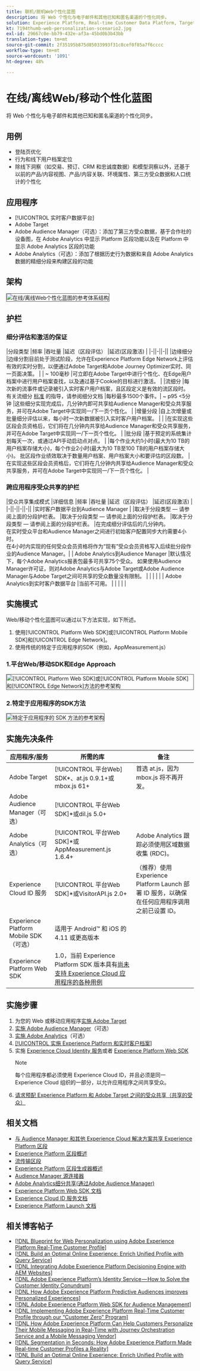 ```yaml
---
title: 联机/脱机Web个性化蓝图
description: 将 Web 个性化与电子邮件和其他已知和匿名渠道的个性化同步。
solution: Experience Platform, Real-time Customer Data Platform, Target, Audience Manager, Analytics, Experience Cloud Services, Data Collection
kt: 7194thumb-web-personalization-scenario2.jpg
exl-id: 29667c0e-bb79-432e-af3a-45bd0b3b43bb
translation-type: tm+mt
source-git-commit: 2f35195b875d85033993f31c8cef0f85a7f6cccc
workflow-type: tm+mt
source-wordcount: '1091'
ht-degree: 48%

---
```


# 在线/离线Web/移动个性化蓝图

将 Web 个性化与电子邮件和其他已知和匿名渠道的个性化同步。

## 用例

* 登陆页优化
* 行为和线下用户档案定位
* 除线下洞察（如交易、预订、CRM 和忠诚度数据）和模型洞察以外，还基于以前的产品/内容视图、产品/内容关联、环境属性、第三方受众数据和人口统计的个性化

## 应用程序

* [!UICONTROL 实时客户数据平台]
* Adobe Target
* Adobe Audience Manager（可选）：添加了第三方受众数据，基于合作社的设备图，在 Adobe Analytics 中显示 Platform 区段功能以及在 Platform 中显示 Adobe Analytics 区段的功能
* Adobe Analytics（可选）：添加了根据历史行为数据和来自 Adobe Analytics 数据的精细分段来构建区段的功能

## 架构

<img src="assets/onoff.svg" alt="在线/离线Web个性化蓝图的参考体系结构" style="border:1px solid #4a4a4a" />

## 护栏

### 细分评估和激活的保证

|分段类型 |频率 |吞吐量 |延迟（区段评估） |延迟(区段激活) |
|-||-||-||
|边缘细分 |边缘分割目前处于测试阶段，允许在Experience Platform Edge Network上评估有效的实时分割，以便通过Adobe Target和Adobe Journey Optimizer实时、同一页面决策。 |  | ~ 100毫秒 |可立即在Adobe Target中进行个性化、在Edge用户档案中进行用户档案查找，以及通过基于Cookie的目标进行激活。 |
|流细分 |每次新的流事件或记录被引入实时客户用户档案，且区段定义是有效的流区段时。 <br>有关流细分 [标准](https://experienceleague.adobe.com/docs/experience-platform/segmentation/api/streaming-segmentation.html?lang=zh-Hans) 的指导，请参阅细分文档 |每秒最多1500个事件。| ~ p95 &lt;5分钟 |这些细分实现完成后，几分钟内即可共享给Audience Manager和受众共享服务，并可在Adobe Target中实现同一/下一页个性化。 |
|增量分段 |自上次增量或批量细分评估以来，每小时一次新数据被引入实时客户用户档案。 |  |  |在实现这些区段会员资格后，它们将在几分钟内共享给Audience Manager和受众共享服务，并可在Adobe Target中实现同一/下一页个性化。 |
|批分段 |基于预定的系统集计划每天一次，或通过API手动启动点对点。 |  |每个作业大约1小时(最大为10 TB的用户档案存储大小)，每个作业2小时(最大为10 TB至100 TB的用户档案存储大小)。 批区段作业绩效取决于数量用户档案、用户档案大小和要评估的区段数。 |在实现这些区段会员资格后，它们将在几分钟内共享给Audience Manager和受众共享服务，并可在Adobe Target中实现同一/下一页个性化。 |

### 跨应用程序受众共享的护栏


|受众共享集成模式 |详细信息 |频率 |吞吐量 |延迟（区段评估） |延迟(区段激活) |
|-||-||-||-||
|实时客户数据平台到Audience Manager |  |取决于分段类型 — 请参阅上面的分段护栏表。 |取决于分段类型 — 请参阅上面的分段护栏表。 |取决于分段类型 — 请参阅上面的分段护栏表。 |在完成细分评估后的几分钟内。<br>在实时受众平台和Audience Manager之间进行初始客户配置同步大约需要4小时。<br>在4小时内实现的任何受众会员资格将作为“现有”受众会员资格写入后续批分段作业的Audience Manager。|
| Adobe Analytics到Audience Manager |默认情况下，每个Adobe Analytics报表包最多可共享75个受众。 如果使用Audience Manager许可证，则对Adobe Analytics与Adobe Target或Adobe Audience Manager与Adobe Target之间可共享的受众数量没有限制。 |  |  |  |  |
| Adobe Analytics到实时客户数据平台 |当前不可用。 |  |  |  |  |

## 实施模式

Web/移动个性化蓝图可以通过以下方法实现，如下所述。

1. 使用[!UICONTROL Platform Web SDK]或[!UICONTROL Platform Mobile SDK]和[!UICONTROL Edge Network]。
1. 使用传统的特定于应用程序的SDK（例如，AppMeasurement.js）

### 1.平台Web/移动SDK和Edge Approach

<img src="assets/websdkflow.svg" alt="[!UICONTROL Platform Web SDK]或[!UICONTROL Platform Mobile SDK]和[!UICONTROL Edge Network]方法的参考架构" style="border:1px solid #4a4a4a" />

### 2.特定于应用程序的SDK方法

<img src="assets/appsdkflow.png" alt="特定于应用程序的 SDK 方法的参考架构" style="border:1px solid #4a4a4a" />

## 实施先决条件

| 应用程序/服务 | 所需的库 | 备注 |
|---|---|---|
| Adobe Target | [!UICONTROL 平台Web] SDK*、at.js 0.9.1+或mbox.js 61+ | 首选 at.js，因为 mbox.js 将不再开发。 |
| Adobe Audience Manager（可选） | [!UICONTROL 平台Web SDK]*或dil.js 5.0+ |  |
| Adobe Analytics（可选） | [!UICONTROL 平台Web SDK]*或AppMeasurement.js 1.6.4+ | Adobe Analytics 跟踪必须使用区域数据收集 (RDC)。 |
| Experience Cloud ID 服务 | [!UICONTROL 平台Web SDK]*或VisitorAPI.js 2.0+ | （推荐）使用 Experience Platform Launch 部署 ID 服务，以确保在任何应用程序调用之前已设置 ID。 |
| Experience Platform Mobile SDK（可选） | 适用于 Android™ 和 iOS 的 4.11 或更高版本 |  |
| Experience Platform Web SDK | 1.0，当前 Experience Platform SDK 版本具有[尚未支持 Experience Cloud 应用程序的各种用例](https://github.com/adobe/alloy/projects/5) |  |


## 实施步骤

1. 为您的 Web 或移动应用程序[实施 Adobe Target](https://experienceleague.adobe.com/docs/target/using/implement-target/implementing-target.html?lang=zh-Hans)
1. [实施 Adobe Audience Manager](https://experienceleague.adobe.com/docs/audience-manager/user-guide/implementation-integration-guides/implement-audience-manager.html?lang=zh-Hans)（可选）
1. [实施 Adobe Analytics](https://experienceleague.adobe.com/docs/analytics/implementation/home.html?lang=zh-Hans)（可选）
1. [[!UICONTROL 实施 Experience Platform 和实时客户档案]](https://experienceleague.adobe.com/docs/platform-learn/getting-started-for-data-architects-and-data-engineers/overview.html?lang=zh-Hans)
1. 实施 [Experience Cloud Identity 服务](https://experienceleague.adobe.com/docs/id-service/using/implementation/implementation-guides.html?lang=zh-Hans)或者 [Experience Platform Web SDK](https://experienceleague.adobe.com/docs/experience-platform/edge/home.html?lang=zh-Hans)
   >[!NOTE]
   >
   >每个应用程序都必须使用 Experience Cloud ID，并且必须是同一 Experience Cloud 组织的一部分，以允许应用程序之间共享受众。
1. [请求预配 Experience Platform 和 Adobe Target 之间的受众共享（共享的受众）](https://www.adobe.com/go/audiences)

## 相关文档

* [与 Audience Manager 和其他 Experience Cloud 解决方案共享 Experience Platform 区段](https://experienceleague.adobe.com/docs/audience-manager/user-guide/implementation-integration-guides/integration-experience-platform/aam-aep-audience-sharing.html?lang=zh-Hans)
* [Experience Platform 区段概述](https://experienceleague.adobe.com/docs/experience-platform/segmentation/home.html?lang=zh-Hans)
* [流传输区段](https://experienceleague.adobe.com/docs/experience-platform/segmentation/api/streaming-segmentation.html)
* [Experience Platform 区段生成器概述](https://experienceleague.adobe.com/docs/experience-platform/segmentation/ui/overview.html?lang=zh-Hans)
* [Audience Manager 源连接器](https://experienceleague.adobe.com/docs/experience-platform/sources/connectors/adobe-applications/audience-manager.html?lang=zh-Hans)
* [Adobe Analytics细分共享(通过Adobe Audience Manager)](https://experienceleague.adobe.com/docs/analytics/components/segmentation/segmentation-workflow/seg-publish.html?lang=zh-Hans)
* [Experience Platform Web SDK 文档](https://experienceleague.adobe.com/docs/experience-platform/edge/home.html)
* [Experience Cloud ID 服务文档](https://experienceleague.adobe.com/docs/id-service/using/home.html?lang=zh-Hans)
* [Experience Platform Launch 文档](https://experienceleague.adobe.com/docs/launch/using/home.html?lang=zh-Hans)

## 相关博客帖子

* [[!DNL Blueprint for Web Personalization using Adobe Experience Platform Real-Time Customer Profile]](https://medium.com/adobetech/blueprint-for-web-personalization-using-adobe-experience-platform-real-time-customer-profile-fef2ce7a4b2f)
* [[!DNL Build an Optimal Online Experience: Enrich Unified Profile with Query Service]](https://medium.com/adobetech/build-an-optimal-online-experience-enrich-unified-profile-with-query-service-8027c196ab33)
* [[!DNL Integrating Adobe Experience Platform Decisioning Engine with AEM Websites]](https://jaeness.medium.com/integrating-adobe-experience-platform-decisioning-engine-with-aem-websites-9c222acd12e2)
* [[!DNL Adobe Experience Platform’s Identity Service — How to Solve the Customer Identity Conundrum]](https://medium.com/adobetech/adobe-experience-platforms-identity-service-how-to-solve-the-customer-identity-conundrum-f95e22d16ea9)
* [[!DNL How Adobe Experience Platform Predictive Audiences improves Personalized Experiences]](https://medium.com/adobetech/how-adobe-experience-platform-predictive-audiences-improves-personalized-experiences-1f75a60cb7a3)
* [[!DNL Adobe Experience Platform Web SDK for Audience Management]](https://medium.com/adobetech/adobe-experience-platform-web-sdk-for-audience-management-751fa6d063bc)
* [[!DNL Implementing Adobe Experience Platform Real-Time Customer Profile through our “Customer Zero” Program]](https://medium.com/adobetech/implementing-adobe-experience-platform-real-time-customer-profile-through-our-customer-zero-32e7cd952896)
* [[!DNL How Adobe Experience Platform Can Help Customers Personalize Their Mobile Messaging in Real-Time with Journey Orchestration Service and a Mobile Messaging Vendor]](https://medium.com/adobetech/how-adobe-experience-platform-helped-a-client-personalize-their-mobile-messaging-in-real-time-with-7d634aefa098)
* [[!DNL Segmentation in Seconds: How Adobe Experience Platform Made Real-time Customer Profiles a Reality]](https://medium.com/adobetech/segmentation-in-seconds-how-adobe-experience-platform-made-real-time-customer-profiles-a-reality-a7a8552b0847)
* [[!DNL Build an Optimal Online Experience: Enrich Unified Profile with Query Service]](https://medium.com/adobetech/build-an-optimal-online-experience-enrich-unified-profile-with-query-service-8027c196ab33)
